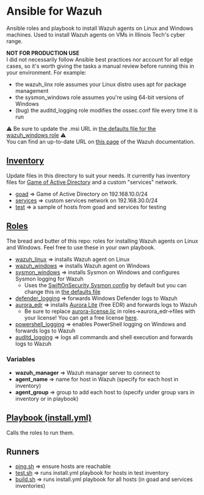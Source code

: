 # Ansible for Wazuh
Ansible roles and playbook to install Wazuh agents on Linux and Windows machines. Used to install Wazuh agents on VMs in Illinois Tech's cyber range.

**NOT FOR PRODUCTION USE**  
I did not necessarily follow Ansible best practices nor account for all edge cases, so it's worth giving the tasks a manual review before running this in your environment. For example:
- the wazuh_linx role assumes your Linux distro uses apt for package management
- the sysmon_windows role assumes you're using 64-bit versions of Windows
- (bug) the auditd_logging role modifies the ossec.conf file every time it is run

⚠️ Be sure to update the .msi URL in [the defaults file for the wazuh_windows role](roles/wazuh_windows/defaults/main.yml) ⚠️  
You can find an up-to-date URL on [this page](https://documentation.wazuh.com/current/installation-guide/wazuh-agent/wazuh-agent-package-windows.html) of the Wazuh documentation.

## [Inventory](inventory)
Update files in this directory to suit your needs. It currently has inventory files for [Game of Active Directory](https://orange-cyberdefense.github.io/GOAD/) and a custom "services" network.
- [goad](inventory/goad) ⇒ Game of Active Directory on 192.168.10.0/24
- [services](inventory/services) ⇒ custom services network on 192.168.30.0/24
- [test](inventory/test) ⇒ a sample of hosts from goad and services for testing

## [Roles](roles)
The bread and butter of this repo: roles for installing Wazuh agents on Linux and Windows. Feel free to use these in your own playbook.
- [wazuh_linux](roles/wazuh_linux) ⇒ installs Wazuh agent on Linux
- [wazuh_windows](roles/wazuh_windows) ⇒ installs Wazuh agent on Windows
- [sysmon_windows](roles/sysmon_windows) ⇒ installs Sysmon on Windows and configures Sysmon logging for Wazuh
  - Uses the [SwiftOnSecurity Sysmon config](https://github.com/SwiftOnSecurity/sysmon-config) by default but you can change this in [the defaults file](roles/sysmon_windows/defaults/main.yml)
- [defender_logging](roles/defender_logging) ⇒ forwards Windows Defender logs to Wazuh
- [aurora_edr](roles/aurora_edr) ⇒ installs [Aurora Lite](https://aurora-agent-manual.nextron-systems.com/en/latest/usage/what-is-aurora.html) (free EDR) and forwards logs to Wazuh
  - Be sure to replace [aurora-license.lic](roles/aurora_edr/files/aurora-license.lic) in roles->aurora_edr->files with your license! You can get a free license [here](https://www.nextron-systems.com/aurora/#get-aurora-lite).
- [powershell_logging](roles/powershell_logging) ⇒ enables PowerShell logging on Windows and forwards logs to Wazuh
- [auditd_logging](roles/auditd_logging) ⇒ logs all commands and shell execution and forwards logs to Wazuh
### Variables
- **wazuh_manager** ⇒ Wazuh manager server to connect to
- **agent_name** ⇒ name for host in Wazuh (specify for each host in inventory)
- **agent_group**  ⇒ group to add each host to (specify under group vars in inventory or in playbook)

## [Playbook (install.yml)](install.yml)
Calls the roles to run them.

## Runners
- [ping.sh](ping.sh) ⇒ ensure hosts are reachable
- [test.sh](test.sh) ⇒ runs install.yml playbook for hosts in test inventory
- [build.sh](build.sh) ⇒ runs install.yml playbook for all hosts (in goad and services inventories)
